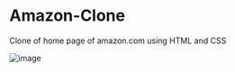# Amazon-Clone
Clone of home page of amazon.com using HTML and CSS

![image](https://github.com/user-attachments/assets/13df2fb4-90c2-478c-90ef-bfe6f69a1582)
